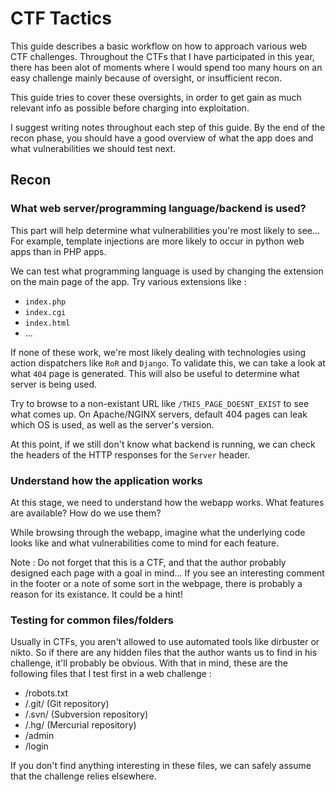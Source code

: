 # CTF Tactics

This guide describes a basic workflow on how to approach various web CTF challenges.
Throughout the CTFs that I have participated in this year, there has been alot of moments where I would spend too many hours on an easy challenge mainly because of oversight, or insufficient recon.

This guide tries to cover these oversights, in order to get gain as much relevant info as possible before charging into exploitation.

I suggest writing notes throughout each step of this guide. By the end of the recon phase, you should have a good overview of what the app does and what vulnerabilities we should test next.

## Recon

### What web server/programming language/backend is used?

This part will help determine what vulnerabilities you're most likely to see... For example, template injections are more likely to occur in python web apps than in PHP apps.

We can test what programming language is used by changing the extension on the main page of the app. Try various extensions like : 
  - `index.php`
  - `index.cgi`
  - `index.html`
  - ...
  
If none of these work, we're most likely dealing with technologies using action dispatchers like `RoR` and `Django`.
To validate this, we can take a look at what `404` page is generated. This will also be useful to determine what server is being used.

Try to browse to a non-existant URL like `/THIS_PAGE_DOESNT_EXIST` to see what comes up. On Apache/NGINX servers, default 404 pages can leak which OS is used, as well as the server's version.

At this point, if we still don't know what backend is running, we can check the headers of the HTTP responses for the `Server` header.

### Understand how the application works

At this stage, we need to understand how the webapp works. What features are available? How do we use them?

While browsing through the webapp, imagine what the underlying code looks like and what vulnerabilities come to mind for each feature.

Note : Do not forget that this is a CTF, and that the author probably designed each page with a goal in mind... If you see an interesting comment in the footer or a note of some sort in the webpage, there is probably a reason for its existance. It could be a hint!

### Testing for common files/folders

Usually in CTFs, you aren't allowed to use automated tools like dirbuster or nikto. So if there are any hidden files that the author wants us to find in his challenge, it'll probably be obvious. With that in mind, these are the following files that I test first in a web challenge : 

 - /robots.txt 
 - /.git/ (Git repository)
 - /.svn/ (Subversion repository) 
 - /.hg/  (Mercurial repository)
 - /admin
 - /login
 
If you don't find anything interesting in these files, we can safely assume that the challenge relies elsewhere.
